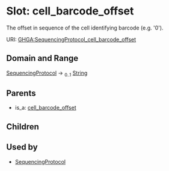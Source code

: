 
# Slot: cell_barcode_offset


The offset in sequence of the cell identifying barcode (e.g. '0').

URI: [GHGA:SequencingProtocol_cell_barcode_offset](https://w3id.org/GHGA/SequencingProtocol_cell_barcode_offset)


## Domain and Range

[SequencingProtocol](SequencingProtocol.md) &#8594;  <sub>0..1</sub> [String](types/String.md)

## Parents

 *  is_a: [cell_barcode_offset](cell_barcode_offset.md)

## Children


## Used by

 * [SequencingProtocol](SequencingProtocol.md)
